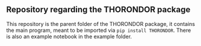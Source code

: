 ## Repository regarding the THORONDOR package
This repository is the parent folder of the THORONDOR package, it contains the main program, meant to be imported via `pip install THORONDOR`.
There is also an example notebook in the example folder.